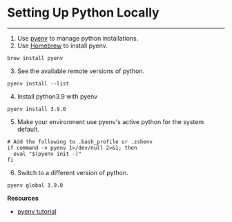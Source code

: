 # Setting Up Python Locally

---

1. Use [pyenv](https://github.com/pyenv/pyenv) to manage python installations.
2. Use [Homebrew](https://brew.sh/) to install pyenv.

```shell
brew install pyenv
```

3. See the available remote versions of python.

```shell
pyenv install --list
```

4. Install python3.9 with pyenv

```shell
pyenv install 3.9.0
```

5. Make your environment use pyenv's active python for the system default.

```shell
# Add the following to .bash_profile or .zshenv
if command -v pyenv 1>/dev/null 2>&1; then
  eval "$(pyenv init -)"
fi
```

6. Switch to a different version of python.

```shell
pyenv global 3.9.0
```

**Resources**

- [pyenv tutorial](https://realpython.com/intro-to-pyenv/)
